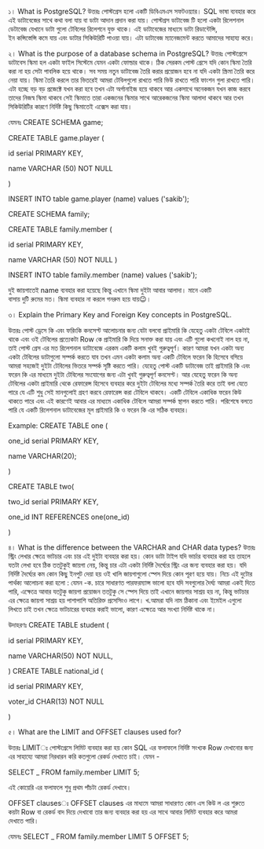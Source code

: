 ১। What is PostgreSQL?
উত্তরঃ পোস্টগ্রেস হলো একটি ডিবিএমএস সফটওয়্যার। SQL ভাষা ব্যবহার করে এই ডাটাবেজের সাথে কথা বলা যায় বা ডাটা আদান প্রদান করা যায়।
পোস্টগ্রস ডাটাবেজ টি হলো একটা রিলেশনাল ডেটাবেজ যেখানে ডাটা গুলো টেবিলের রিলেশনে যুক্ত থাকে। এই ডাটাবেজের মাধ্যমে ডাটা রিডান্টেন্সি,  
ইন কন্সিস্তেন্সি কমে যায় এবং ডাটার সিকিউরিটি পাওয়া যায়। এটা ডাটাবেজ ম্যানেজমেন্ট করতে আমাদের সাহায্য করে।

২। What is the purpose of a database schema in PostgreSQL?
উত্তরঃ পোস্টগ্রেসে ডাটাবেস স্কিমা হল একটা ফাইল সিস্টেমে যেমন একটা ফোল্ডার থাকে। ঠিক সেরকম পোস্ট গ্রেসে যদি কোন স্কিমা তৈরি করা না
হয় সেটা পাবলিক হয়ে থাকে। সব সময় নতুন ডাটাবেজ তৈরি করার প্রয়োজন হবে না যদি একটা স্ক্রিমা তৈরি করে নেয়া যায়। স্কিমা তৈরি করলে তার
ভিতরেই আমরা টেবিলগুলো রাখতে পারি ভিউ রাখতে পারি ফাংশন গুলা রাখতে পারি। এটা হচ্ছে বড় বড় প্রজেক্টে যখন করা হবে তখন এটা অর্গানাইজ
হয়ে থাকবে আর একসাথে অনেকজন যখন কাজ করবে তাদের নিজস্ব স্কিমা থাকবে সেই স্কিমাতে তারা একজনের স্কিমার সাথে আরেকজনের স্কিমা আলাদা
থাকবে আর তখন সিকিউরিটির কারণে নির্দিষ্ট কিছু স্কিমাতেই এক্সেস করা যায়।

যেমনঃ CREATE SCHEMA game; 

CREATE TABLE game.player (

id serial PRIMARY KEY,

name VARCHAR (50) NOT NULL

)

INSERT INTO table game.player (name) values ('sakib');

CREATE SCHEMA family;

CREATE TABLE family.member (

id serial PRIMARY KEY,

name VARCHAR (50) NOT NULL
)

INSERT INTO table family.member (name) values ('sakib');

দুই জায়গাতেই name ব্যবহার করা হয়েছে কিন্তু এখানে স্কিমা দুইটা আবার আলাদা। মানে একটি বাসায় দুটি রুমের মত। স্কিমা ব্যবহার না করলে গনরুম হয়ে যায়😉।

৩। Explain the Primary Key and Foreign Key concepts in PostgreSQL.

উত্তরঃ পোস্ট ড্রেসে কি এবং ফরিংকি কনসেপ্ট আলোচনার জন্য যেটা বলবো প্রাইমারি কি যেহেতু একটা টেবিলে একটাই থাকে এবং ওই টেবিলের প্রত্যেকটা Row কে
প্রাইমারি কি দিয়ে সনাক্ত করা যায় এবং এটি গুলো কখনোই নাল হয় না, তাই পোস্ট গ্রেস এর মত রিলেশনাল ডাটাবেজে এরকম একটি কলাম খুবই গুরুত্বপূর্ণ।
কারণ আমরা যখন একটা অন্য একটা টেবিলের ডাটাগুলো সম্পর্ক করতে যাব তখন এমন একটা কলাম অন্য একটি টেবিলে ফরেন কি হিসেবে বসিয়ে আমরা সহজেই
দুইটা টেবিলের ভিতরে সম্পর্ক সৃষ্টি করতে পারি। যেহেতু পোস্ট একটি ডাটাবেজ তাই প্রাইমারি কি এবং ফরেন কি এর মাধ্যমে দুইটা টেবিলের সংযোগের জন্য এটা খুবই
গুরুত্বপূর্ণ কনসেপ্ট। আর যেহেতু ফরেন কি অন্য টেবিলের একটা প্রাইমারি থেকে রেফারেন্স হিসেবে ব্যবহার করে দুইটা টেবিলের মধ্যে সম্পর্ক তৈরি করে তাই বলা যেতে
পারে যে এটি শুধু সেই মানগুলোই গ্রহণ করবে রেফারেন্স করা টেবিলে থাকবে। একটি টেবিলে একাধিক ফরেন কিউ থাকতে পারে এবং এই কারণেই আবার এর মাধ্যমে
একাধিক টেবিলে আমরা সম্পর্ক স্থাপন করতে পারি। পরিশেষে বলতে পারি যে একটি রিলেশনাল ডাটাবেজের মূল প্রাইমারি কি ও ফরেন কি এর সঠিক ব্যবহার।

Example: CREATE TABLE one (

one_id serial PRIMARY KEY,

name VARCHAR(20);

)

CREATE TABLE two(

two_id serial PRIMARY KEY,

one_id INT REFERENCES one(one_id)

)


৪। What is the difference between the VARCHAR and CHAR data types?
উত্তরঃ স্ট্রিং লেখার ক্ষেত্রে ভাটচার এবং চার এই দুইটা ব্যবহার করা হয়। কোন ডাটা টাইপ যদি ভার্চার ব্যবহার করা হয় তাহলে যতটা লেখা হবে ঠিক ততটুকুই জায়গা নেয়,
কিন্তু চার এটা একটা নির্দিষ্ট দৈর্ঘ্যের স্ট্রিং এর জন্য ব্যবহার করা হয়। যদি নির্দিষ্ট দৈর্ঘ্যের কম কোন কিছু ইনপুট দেয়া হয় ওই খালি জায়গাগুলো স্পেস দিয়ে কোন পূরণ হয়ে
যায়।
নিচে এই দুটোর পার্থক্য আলোচনা করা হলো :
যেমন -ক. চারে সাধারণত পারফরম্যান্স ভালো হবে যদি সবগুলোর দৈর্ঘ্য আমরা একই দিতে পারি, এক্ষেত্রে আবার যতটুকু জায়গা প্রয়োজন ততটুকু সে স্পেস দিয়ে তাই
এখানে জায়গার সাশ্রয় হয় না,
কিন্তু ভাটচার এর ক্ষেত্রে জায়গা সাশ্রয় হয় পাশাপাশি অতিরিক্ত প্রসেসিংও লাগে।
খ.আমরা যদি নাম ঠিকানা এবং ইমেইল এগুলো লিখতে চাই তখন ক্ষেত্রে ভাটচারের ব্যবহার করাই ভালো, কারণ এক্ষেত্রে আর সংখ্যা নির্দিষ্ট থাকে না।

উদাহরণঃ CREATE TABLE student (

id serial PRIMARY KEY,

name VARCHAR(50) NOT NULL,

)
CREATE TABLE national_id (

id serial PRIMARY KEY,

voter_id CHAR(13) NOT NULL

)

৫। What are the LIMIT and OFFSET clauses used for?

উত্তরঃ LIMITঃ পোস্টগ্রেসে লিমিট ব্যবহার করা হয় কোন SQL এর ফলাফলে নির্দিষ্ট সংখ্যক Row দেখানোর জন্য এর সাহায্যে আমরা নিরধারন করি কতগুলো
রেকর্ড দেখাতে চাই।
যেমন -

SELECT _ FROM family.member LIMIT 5;

এই কোয়েরি এর ফলাফলে শুধু প্রথম পাঁচটা রেকর্ড দেখাবে।

OFFSET clausesঃ OFFSET clauses এর মাধ্যমে আমরা সাধারণত কোন এস কিউ ল এর শুরুতে কয়টা Row বা রেকর্ড বাদ দিয়ে দেখাবো তার জন্য ব্যবহার
করা হয় এর সাথে আবার লিমিট ব্যবহার করে আমরা দেখাতে পারি। 

যেমনঃ SELECT _ FROM family.member LIMIT 5 OFFSET 5;

